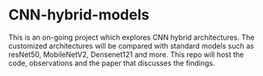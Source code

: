 # CNN-hybrid-models
This is an on-going project which explores CNN hybrid architectures. The customized architectures will be compared with standard models such as resNet50, MobileNetV2, Densenet121 and more. This repo will host the code, observations and the paper that discusses the findings. 

